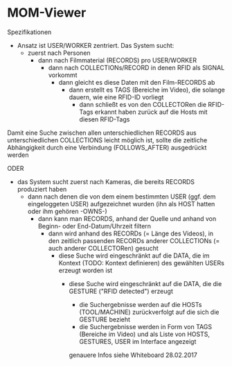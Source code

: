 # MOM-Viewer

Spezifikationen
- Ansatz ist USER/WORKER zentriert. Das System sucht:
  - zuerst nach Personen
    - dann nach Filmmaterial (RECORDS) pro USER/WORKER
      - dann nach COLLECTIONs/RECORD in denen RFID als SIGNAL vorkommt
        - dann gleicht es diese Daten mit den Film-RECORDS ab
          - dann erstellt es TAGS (Bereiche im Video), die solange dauern, wie eine RFID-ID vorliegt
            - dann schließt es von den COLLECTORen die RFID-Tags erkannt haben zurück auf die Hosts mit diesen RFID-Tags


Damit eine Suche zwischen allen unterschiedlichen RECORDS aus unterschiedlichen COLLECTIONS leicht möglich ist, sollte die zeitliche
Abhängigkeit durch eine Verbindung (FOLLOWS_AFTER) ausgedrückt werden


ODER
  - das System sucht zuerst nach Kameras, die bereits RECORDS produziert haben
    - dann nach denen die von dem einem bestimmten USER (ggf. dem eingeloggeten USER) aufgezeichnet wurden (ihn als HOST hatten oder ihm gehören -OWNS-)
      - dann kann man RECORDS, anhand der Quelle und anhand von Beginn- oder End-Datum/Uhrzeit filtern
        - dann wird anhand des RECORDs (= Länge des Videos), in den zeitlich passenden RECORDs anderer COLLECTIONs (= auch anderer COLLECTORen) gesucht
          - diese Suche wird eingeschränkt auf die DATA, die im Kontext (TODO: Kontext definieren) des gewählten USERs erzeugt worden ist
            - diese Suche wird eingeschränkt auf die DATA, die die GESTURE ("RFID detected") erzeugt
              - die Suchergebnisse werden auf die HOSTs (TOOL/MACHINE) zurückverfolgt auf die sich die GESTURE bezieht
              - die Suchergebnisse werden in Form von TAGS (Bereiche im Video) und als Liste von HOSTS, GESTURES, USER im Interface angezeigt

              genauere Infos siehe Whiteboard 28.02.2017 

